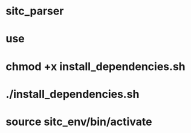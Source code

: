 # sitc_parser

# use
# chmod +x install_dependencies.sh
# ./install_dependencies.sh
# source sitc_env/bin/activate